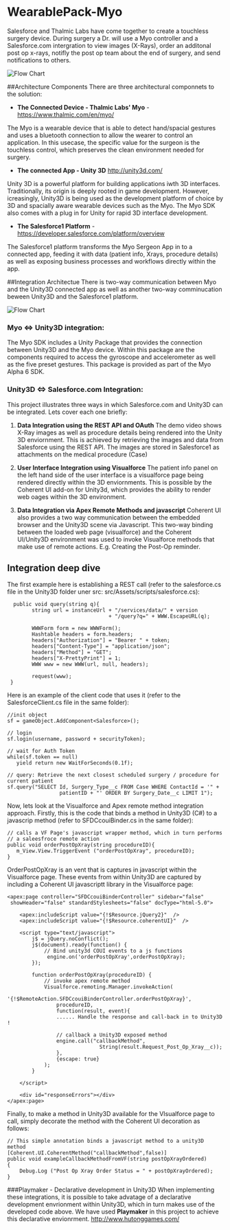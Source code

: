 WearablePack-Myo
================

Salesforce and Thalmic Labs have come together to create a touchless surgery device. During surgery a Dr. will use a Myo controller and a Salesforce.com intergration to view images (X-Rays), order an additonal post op x-rays, notifly the post op team about the end of surgery, and send notifications to others.

![Flow Chart](https://cloud.githubusercontent.com/assets/6456976/3211270/82bf990c-ef0c-11e3-88f0-d9a2f4834aad.png)

##Architecture Components
There are three architectural componnets to the solution:

-  **The Connected Device - Thalmic Labs' Myo** -  https://www.thalmic.com/en/myo/

The Myo is a wearable device that is able to detect hand/spacial gestures and uses a bluetooth connection to allow the wearer to control an application.  In this usecase, the specific value for the surgeon is the touchless control, which preserves the clean environment needed for surgery.

- **The connected App - Unity 3D**  http://unity3d.com/

Unity 3D is a powerful platform for building applications iwth 3D interfaces. Traditionally, its origin is deeply rooted in game development. However, icreasingly, Unity3D is being used as the development platform of choice by 3D and spacially aware wearable devices such as the Myo. The Myo SDK also comes with a plug in for Unity for rapid 3D interface development.

- **The Salesforce1 Platform** - https://developer.salesforce.com/platform/overview

The Salesforce1 platform transforms the Myo Sergeon App in to a connected app, feeding it with data (patient info, Xrays, procedure details) as well as exposing business processes and workflows directly within the app.

##Integration Architectue 
There is two-way communication between Myo and the Unity3D connected app as well as another two-way comminucation beween Unity3D and the Salesforce1 platform.

![Flow Chart](https://cloud.githubusercontent.com/assets/2077602/3217042/32ad59c0-efdb-11e3-8b08-d005d24ae079.png)


###  Myo <=> Unity3D integration:
The Myo SDK includes a Unity Package that provides the connection between Unity3D and the Myo device.  Within this package are the components required to access the gyroscope and accelerometer as well as the five preset gestures.  This package is provided as part of the Myo Alpha 6 SDK.

###  Unity3D <=> Salesforce.com Integration:
This project illustrates three ways in which Salesforce.com and Unity3D can be integrated. Lets cover each one briefly:

   1. **Data Integration using the REST API and OAuth**
   The demo video shows X-Ray images as well as procedure details being rendered into the Unity 3D enviornment. This is achieved by retrieving the images and data from Salesforce using the REST API. The images are stored in Salesforce1 as attachments on the medical procedure (Case) 

   2. **User Interface Integration using Visualforce**
   The patient info panel on the left hand side of the user interface is a visualforce page being rendered directly within the 3D enviornments. This is possible by the Coherent UI add-on for Unity3d, which provides the ability to render web oages within the 3D environment. 

   3. **Data Integration via Apex Remote Methods and javascript**
   Coherent UI also provides a two way communication between the embedded browser and the Unity3D scene via Javascript. This two-way binding between the loaded web page (visualforce) and the Coherent UI/Unity3D environment was used to invoke Visualforce  methods that make use of remote actions. E.g. Creating the Post-Op reminder.

## Integration deep dive
The first example here is establishing a REST call (refer to the salesforce.cs file in the Unity3D folder uner src: src/Assets/scripts/salesforce.cs):

      public void query(string q){
            string url = instanceUrl + "/services/data/" + version 
									 + "/query?q=" + WWW.EscapeURL(q);

			WWWForm form = new WWWForm();			
			Hashtable headers = form.headers;
			headers["Authorization"] = "Bearer " + token;
			headers["Content-Type"] = "application/json";
			headers["Method"] = "GET";
			headers["X-PrettyPrint"] = 1;
			WWW www = new WWW(url, null, headers);

			request(www);
	 }

Here is an example of the client code that uses it (refer to the SalesforceClient.cs file in the same folder):

    //init object
    sf = gameObject.AddComponent<Salesforce>();
            
    // login
    sf.login(username, password + securityToken);
            
    // wait for Auth Token
    while(sf.token == null)
       yield return new WaitForSeconds(0.1f);
    
    // query: Retrieve the next closest scheduled surgery / procedure for current patient
    sf.query("SELECT Id, Surgery_Type__c FROM Case WHERE ContactId = '" +
                     patientID + "' ORDER BY Surgery_Date__c LIMIT 1");


Now, lets look at the Visualforce and Apex remote method integration approach. Firstly, this is the code that binds a method in Unity3D (C#) to a javascrip method (refer to SFDCcouiBinder.cs in the same folder):

	// calls a VF Page's javascript wrapper method, which in turn performs 
    // a saleesfroce remote action	
	public void orderPostOpXray(string procedureID){
       m_View.View.TriggerEvent ("orderPostOpXray", procedureID); 
	}

OrderPostOpXray is an vent that is captures in javascript within the Visualforce page. These events from within Unity3D are captured by including a Coherent UI javascriptt library in the Visualforce page:


	<apex:page controller="SFDCcouiBinderController" sidebar="false" 
     showHeader="false" standardStylesheets="false" docType="html-5.0">
    
        <apex:includeScript value="{!$Resource.jQuery2}"  />  
        <apex:includeScript value="{!$Resource.coherentUI}"  />
    
        <script type="text/javascript">
            j$ = jQuery.noConflict();
            j$(document).ready(function() {
                // Bind unity3d COUI events to a js functions
                 engine.on('orderPostOpXray',orderPostOpXray);
            });
        
            function orderPostOpXray(procedureID) {
                // invoke apex remote method
                Visualforce.remoting.Manager.invokeAction(
                    '{!$RemoteAction.SFDCcouiBinderController.orderPostOpXray}',
                    procedureID, 
                    function(result, event){
                    ...... Handle the response and call-back in to Unity3D !
                    
                    // callback a Unity3D exposed method
                    engine.call("callbackMethod",
                     			  String(result.Request_Post_Op_Xray__c)); 
                    },
                    {escape: true}
                );
            }
        
     	</script>
    
        <div id="responseErrors"></div>
	</apex:page>

Finally, to make a method in Unity3D available for the VIsualforce page to call, simply decorate the method with the Coherent UI decoration as follows:

	// This simple annotation binds a javascript method to a unity3D method
    [Coherent.UI.CoherentMethod("callbackMethod",false)] 
    public void exampleCallbackMethodFromVF(string postOpXrayOrdered)
	{
		Debug.Log ("Post Op Xray Order Status = " + postOpXrayOrdered);
    }
    
###Playmaker - Declarative development in Unity3D
When implementing these integrations, it is possible to take advatage of a declarative development envrionment within Unity3D, which in turn makes use of the developed code above. We have used **Playmaker** in this project to achieve this declarative envionrment.
http://www.hutonggames.com/

